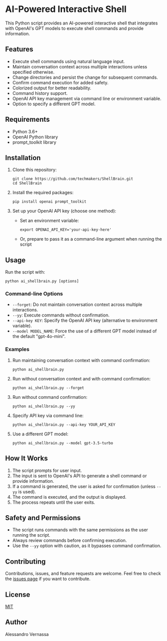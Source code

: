 # AI-Powered Interactive Shell

This Python script provides an AI-powered interactive shell that integrates with OpenAI's GPT models to execute shell commands and provide information.

## Features

- Execute shell commands using natural language input.
- Maintain conversation context across multiple interactions unless specified otherwise.
- Change directories and persist the change for subsequent commands.
- Confirm command execution for added safety.
- Colorized output for better readability.
- Command history support.
- OpenAI API key management via command line or environment variable.
- Option to specify a different GPT model.

## Requirements

- Python 3.6+
- OpenAI Python library
- prompt_toolkit library

## Installation

1. Clone this repository:
   ```
   git clone https://github.com/techmakers/ShellBrain.git
   cd ShellBrain
   ```

2. Install the required packages:
   ```
   pip install openai prompt_toolkit
   ```

3. Set up your OpenAI API key (choose one method):
   - Set an environment variable:
     ```
     export OPENAI_API_KEY='your-api-key-here'
     ```
   - Or, prepare to pass it as a command-line argument when running the script

## Usage

Run the script with:

```
python ai_shellbrain.py [options]
```

### Command-line Options

- `--forget`: Do not maintain conversation context across multiple interactions.
- `--yy`: Execute commands without confirmation.
- `--api-key KEY`: Specify the OpenAI API key (alternative to environment variable).
- `--model MODEL_NAME`: Force the use of a different GPT model instead of the default "gpt-4o-mini".

### Examples

1. Run maintaining conversation context with command confirmation:
   ```
   python ai_shellbrain.py
   ```

2. Run without conversation context and with command confirmation:
   ```
   python ai_shellbrain.py --forget
   ```

3. Run without command confirmation:
   ```
   python ai_shellbrain.py --yy
   ```

4. Specify API key via command line:
   ```
   python ai_shellbrain.py --api-key YOUR_API_KEY
   ```

5. Use a different GPT model:
   ```
   python ai_shellbrain.py --model gpt-3.5-turbo
   ```

## How It Works

1. The script prompts for user input.
2. The input is sent to OpenAI's API to generate a shell command or provide information.
3. If a command is generated, the user is asked for confirmation (unless `--yy` is used).
4. The command is executed, and the output is displayed.
5. The process repeats until the user exits.

## Safety and Permissions

- The script runs commands with the same permissions as the user running the script.
- Always review commands before confirming execution.
- Use the `--yy` option with caution, as it bypasses command confirmation.

## Contributing

Contributions, issues, and feature requests are welcome. Feel free to check the [issues page](https://github.com/techmakers/ShellBrain/issues) if you want to contribute.

## License

[MIT](https://choosealicense.com/licenses/mit/)

## Author

Alessandro Vernassa
